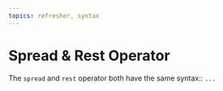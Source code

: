 ```yaml
---
topics: refresher, syntax
---
```


# Spread & Rest Operator

The `spread` and `rest` operator both have the same syntax:: `...`

